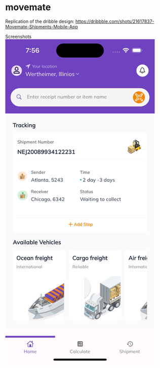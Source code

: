 # movemate

Replication of the dribble design: https://dribbble.com/shots/21617837-Movemate-Shipments-Mobile-App

Screenshots
![Home Screen](screenshot/home_screen.png)